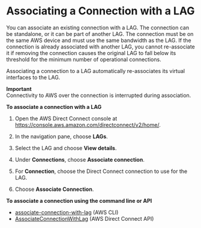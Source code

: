# Associating a Connection with a LAG<a name="associate-connection-with-lag"></a>

You can associate an existing connection with a LAG\. The connection can be standalone, or it can be part of another LAG\. The connection must be on the same AWS device and must use the same bandwidth as the LAG\. If the connection is already associated with another LAG, you cannot re\-associate it if removing the connection causes the original LAG to fall below its threshold for the minimum number of operational connections\.

Associating a connection to a LAG automatically re\-associates its virtual interfaces to the LAG\.

**Important**  
Connectivity to AWS over the connection is interrupted during association\.

**To associate a connection with a LAG**

1. Open the AWS Direct Connect console at [https://console\.aws\.amazon\.com/directconnect/v2/home/](https://console.aws.amazon.com/directconnect/v2/home/)\.

1. In the navigation pane, choose **LAGs**\.

1. Select the LAG and choose **View details**\.

1. Under **Connections**, choose **Associate connection**\.

1. For **Connection**, choose the Direct Connect connection to use for the LAG\.

1. Choose **Associate Connection**\.

**To associate a connection using the command line or API**
+ [associate\-connection\-with\-lag](https://docs.aws.amazon.com/cli/latest/reference/directconnect/associate-connection-with-lag.html) \(AWS CLI\)
+ [AssociateConnectionWithLag](https://docs.aws.amazon.com/directconnect/latest/APIReference/API_AssociateConnectionWithLag.html) \(AWS Direct Connect API\)